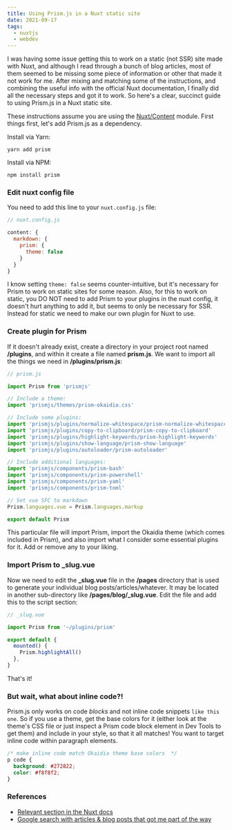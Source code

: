 ```yaml
---
title: Using Prism.js in a Nuxt static site
date: 2021-09-17
tags:
  - nuxtjs
  - webdev
---
```


I was having some issue getting this to work on a static (not SSR) site made with Nuxt, and although I read through a bunch of blog articles, most of them seemed to be missing some piece of information or other that made it not work for me. After mixing and matching some of the instructions, and combining the useful info with the official Nuxt documentation, I finally did all the necessary steps and got it to work. So here's a clear, succinct guide to using Prism.js in a Nuxt static site.

<!--more-->

These instructions assume you are using the [Nuxt/Content](https://github.com/nuxt/content) module. First things first, let's add Prism.js as a dependency.

Install via Yarn:

```shell
yarn add prism
```

Install via NPM:

```shell
npm install prism
```

### Edit nuxt config file

You need to add this line to your `nuxt.config.js` file:

```js
// nuxt.config.js

content: {
  markdown: {
    prism: {
      theme: false
    }
  }
}
```

I know setting `theme: false` seems counter-intuitive, but it's necessary for Prism to work on static sites for some reason. Also, for this to work on static, you DO NOT need to add Prism to your plugins in the nuxt config, it doesn't hurt anything to add it, but seems to only be necessary for SSR. Instead for static we need to make our own plugin for Nuxt to use.

### Create plugin for Prism

If it doesn't already exist, create a directory in your project root named **/plugins**, and within it create a file named **prism.js**. We want to import all the things we need in **/plugins/prism.js**:

```js
// prism.js

import Prism from 'prismjs'

// Include a theme:
import 'prismjs/themes/prism-okaidia.css'

// Include some plugins:
import 'prismjs/plugins/normalize-whitespace/prism-normalize-whitespace'
import 'prismjs/plugins/copy-to-clipboard/prism-copy-to-clipboard'
import 'prismjs/plugins/highlight-keywords/prism-highlight-keywords'
import 'prismjs/plugins/show-language/prism-show-language'
import 'prismjs/plugins/autoloader/prism-autoloader'

// Include additional languages:
import 'prismjs/components/prism-bash'
import 'prismjs/components/prism-powershell'
import 'prismjs/components/prism-yaml'
import 'prismjs/components/prism-toml'

// Set vue SFC to markdown
Prism.languages.vue = Prism.languages.markup

export default Prism
```

This particular file will import Prism, import the Okaidia theme (which comes included in Prism), and also import what I consider some essential plugins for it. Add or remove any to your liking.

### Import Prism to \_slug.vue

Now we need to edit the **\_slug.vue** file in the **/pages** directory that is used to generate your individual blog posts/articles/whatever. It may be located in another sub-directory like **/pages/blog/\_slug.vue**. Edit the file and add this to the script section:

```js
// _slug.vue

import Prism from '~/plugins/prism'

export default {
  mounted() {
    Prism.highlightAll()
  },
}
```

That's it!

### But wait, what about inline code?!

Prism.js only works on code _blocks_ and not inline code snippets `like this one`. So if you use a theme, get the base colors for it (either look at the theme's CSS file or just inspect a Prism code block element in Dev Tools to get them) and include in your style, so that it all matches! You want to target inline code within paragraph elements.

```css
/* make inline code match Okaidia theme base colors  */
p code {
  background: #272822;
  color: #f8f8f2;
}
```

### References

- [Relevant section in the Nuxt docs](https://content.nuxtjs.org/writing#codeblocks)
- [Google search with articles & blog posts that got me part of the way](https://www.google.com/search?q=prism+js+static+mode&oq=prism+js+static+mode)
